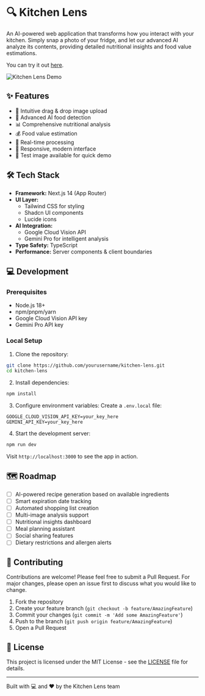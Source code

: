 # 🔍 Kitchen Lens

An AI-powered web application that transforms how you interact with your kitchen. Simply snap a photo of your fridge, and let our advanced AI analyze its contents, providing detailed nutritional insights and food value estimations.

You can try it out [here](https://kitchen-lens.vercel.app/).

![Kitchen Lens Demo](public/demo.gif)

## ✨ Features

- 📸 Intuitive drag & drop image upload
- 🤖 Advanced AI food detection
- 📊 Comprehensive nutritional analysis
- 💰 Food value estimation
- 🎯 Real-time processing
- 📱 Responsive, modern interface
- 🧪 Test image available for quick demo

## 🛠 Tech Stack

- **Framework:** Next.js 14 (App Router)
- **UI Layer:** 
  - Tailwind CSS for styling
  - Shadcn UI components
  - Lucide icons
- **AI Integration:**
  - Google Cloud Vision API
  - Gemini Pro for intelligent analysis
- **Type Safety:** TypeScript
- **Performance:** Server components & client boundaries

## 💻 Development

### Prerequisites

- Node.js 18+
- npm/pnpm/yarn
- Google Cloud Vision API key
- Gemini Pro API key

### Local Setup

1. Clone the repository:
```bash
git clone https://github.com/yourusername/kitchen-lens.git
cd kitchen-lens
```

2. Install dependencies:
```bash
npm install
```

3. Configure environment variables:
Create a `.env.local` file:
```env
GOOGLE_CLOUD_VISION_API_KEY=your_key_here
GEMINI_API_KEY=your_key_here
```

4. Start the development server:
```bash
npm run dev
```

Visit `http://localhost:3000` to see the app in action.

## 🗺 Roadmap

- [ ] AI-powered recipe generation based on available ingredients
- [ ] Smart expiration date tracking
- [ ] Automated shopping list creation
- [ ] Multi-image analysis support
- [ ] Nutritional insights dashboard
- [ ] Meal planning assistant
- [ ] Social sharing features
- [ ] Dietary restrictions and allergen alerts

## 🤝 Contributing

Contributions are welcome! Please feel free to submit a Pull Request. For major changes, please open an issue first to discuss what you would like to change.

1. Fork the repository
2. Create your feature branch (`git checkout -b feature/AmazingFeature`)
3. Commit your changes (`git commit -m 'Add some AmazingFeature'`)
4. Push to the branch (`git push origin feature/AmazingFeature`)
5. Open a Pull Request

## 📝 License

This project is licensed under the MIT License - see the [LICENSE](LICENSE) file for details.

---

Built with 💻 and ❤️ by the Kitchen Lens team
